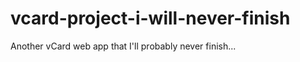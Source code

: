 vcard-project-i-will-never-finish
=================================
Another vCard web app that I'll probably never finish...
